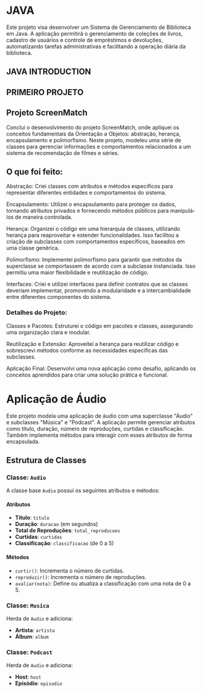 # JAVA
Este projeto visa desenvolver um Sistema de Gerenciamento de Biblioteca em Java. A aplicação permitirá o gerenciamento de coleções de livros, cadastro de usuários e controle de empréstimos e devoluções, automatizando tarefas administrativas e facilitando a operação diária da biblioteca.

## JAVA INTRODUCTION 

## PRIMEIRO PROJETO

## Projeto ScreenMatch
Concluí o desenvolvimento do projeto ScreenMatch, onde apliquei os conceitos fundamentais da Orientação a Objetos: abstração, herança, encapsulamento e polimorfismo. Neste projeto, modeleu uma série de classes para gerenciar informações e comportamentos relacionados a um sistema de recomendação de filmes e séries.

## O que foi feito:
Abstração: Criei classes com atributos e métodos específicos para representar diferentes entidades e comportamentos do sistema.

Encapsulamento: Utilizei o encapsulamento para proteger os dados, tornando atributos privados e fornecendo métodos públicos para manipulá-los de maneira controlada.

Herança: Organizei o código em uma hierarquia de classes, utilizando herança para reaproveitar e estender funcionalidades. Isso facilitou a criação de subclasses com comportamentos específicos, baseados em uma classe genérica.

Polimorfismo: Implementei polimorfismo para garantir que métodos da superclasse se comportassem de acordo com a subclasse instanciada. Isso permitiu uma maior flexibilidade e reutilização de código.

Interfaces: Criei e utilizei interfaces para definir contratos que as classes deveriam implementar, promovendo a modularidade e a intercambialidade entre diferentes componentes do sistema.

### Detalhes do Projeto:
Classes e Pacotes: Estruturei o código em pacotes e classes, assegurando uma organização clara e modular.

Reutilização e Extensão: Aproveitei a herança para reutilizar código e sobrescrevi métodos conforme as necessidades específicas das subclasses.

Aplicação Final: Desenvolvi uma nova aplicação como desafio, aplicando os conceitos aprendidos para criar uma solução prática e funcional.


# Aplicação de Áudio

Este projeto modela uma aplicação de áudio com uma superclasse "Áudio" e subclasses "Música" e "Podcast". A aplicação permite gerenciar atributos como título, duração, número de reproduções, curtidas e classificação. Também implementa métodos para interagir com esses atributos de forma encapsulada.

## Estrutura de Classes

### Classe: `Audio`

A classe base `Audio` possui os seguintes atributos e métodos:

#### Atributos

- **Título**: `titulo`
- **Duração**: `duracao` (em segundos)
- **Total de Reproduções**: `total_reproducoes`
- **Curtidas**: `curtidas`
- **Classificação**: `classificacao` (de 0 a 5)

#### Métodos

- `curtir()`: Incrementa o número de curtidas.
- `reproduzir()`: Incrementa o número de reproduções.
- `avaliar(nota)`: Define ou atualiza a classificação com uma nota de 0 a 5.

### Classe: `Musica`

Herda de `Audio` e adiciona:

- **Artista**: `artista`
- **Álbum**: `album`

### Classe: `Podcast`

Herda de `Audio` e adiciona:

- **Host**: `host`
- **Episódio**: `episodio`
